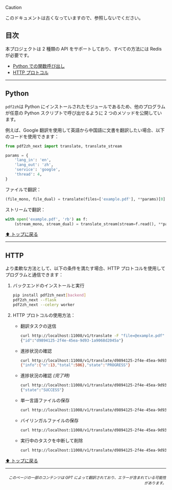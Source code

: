 > [!CAUTION]
>
> このドキュメントは古くなっていますので、参照しないでください。

<h2 id="目次">目次</h2>
本プロジェクトは 2 種類の API をサポートしており、すべての方法には Redis が必要です。

- [Python での関数呼び出し](#api-python)
- [HTTP プロトコル](#api-http)

---

<h2 id="api-python">Python</h2>

`pdf2zh`は Python にインストールされたモジュールであるため、他のプログラムが任意の Python スクリプトで呼び出せるように 2 つのメソッドを公開しています。

例えば、Google 翻訳を使用して英語から中国語に文書を翻訳したい場合、以下のコードを使用できます：

```python
from pdf2zh_next import translate, translate_stream

params = {
    'lang_in': 'en',
    'lang_out': 'zh',
    'service': 'google',
    'thread': 4,
}
```
ファイルで翻訳：
```python
(file_mono, file_dual) = translate(files=['example.pdf'], **params)[0]
```
ストリームで翻訳：
```python
with open('example.pdf', 'rb') as f:
    (stream_mono, stream_dual) = translate_stream(stream=f.read(), **params)
```

[⬆️ トップに戻る](#toc)

---

<h2 id="api-http">HTTP</h2>

より柔軟な方法として、以下の条件を満たす場合、HTTP プロトコルを使用してプログラムと通信できます：

1. バックエンドのインストールと実行

   ```bash
   pip install pdf2zh_next[backend]
   pdf2zh_next --flask
   pdf2zh_next --celery worker
   ```

2. HTTP プロトコルの使用方法：

   - 翻訳タスクの送信

     ```bash
     curl http://localhost:11008/v1/translate -F "file=@example.pdf" -F "data={\"lang_in\":\"en\",\"lang_out\":\"zh\",\"service\":\"google\",\"thread\":4}"
     {"id":"d9894125-2f4e-45ea-9d93-1a9068d2045a"}
     ```

   - 進捗状況の確認

     ```bash
     curl http://localhost:11008/v1/translate/d9894125-2f4e-45ea-9d93-1a9068d2045a
     {"info":{"n":13,"total":506},"state":"PROGRESS"}
     ```

   - 進捗状況の確認 _(完了時)_

     ```bash
     curl http://localhost:11008/v1/translate/d9894125-2f4e-45ea-9d93-1a9068d2045a
     {"state":"SUCCESS"}
     ```

   - 単一言語ファイルの保存

     ```bash
     curl http://localhost:11008/v1/translate/d9894125-2f4e-45ea-9d93-1a9068d2045a/mono --output example-mono.pdf
     ```

   - バイリンガルファイルの保存

     ```bash
     curl http://localhost:11008/v1/translate/d9894125-2f4e-45ea-9d93-1a9068d2045a/dual --output example-dual.pdf
     ```

   - 実行中のタスクを中断して削除
     ```bash
     curl http://localhost:11008/v1/translate/d9894125-2f4e-45ea-9d93-1a9068d2045a -X DELETE
     ```

[⬆️ トップに戻る](#toc)

---

<div align="right"> 
<h6><small>このページの一部のコンテンツは GPT によって翻訳されており、エラーが含まれている可能性があります。</small></h6>